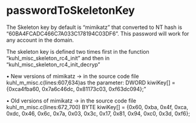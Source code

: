 # passwordToSkeletonKey
The Skeleton key by default is “mimikatz” that converted to NT hash is “60BA4FCADC466C7A033C178194C03DF6”. This password will work for any account in the domain. 

The skeleton key is defined two times first in the function “kuhl_misc_skeleton_rc4_init” and then in “kuhl_misc_skeleton_rc4_init_decryp”

• New versions of mimikatz →  in the source code file kuhl_m_misc.c(lines:607,634)as the parameter:
    DWORD kiwiKey[] = {0xca4fba60, 0x7a6c46dc, 0x81173c03, 0xf63dc094};”
    
• Old versions of mimikatz → in the source code file kuhl_m_misc.c(lines:672,700)
    BYTE kiwiKey[] = {0x60, 0xba, 0x4f, 0xca, 0xdc, 0x46, 0x6c, 0x7a, 0x03, 0x3c, 0x17, 0x81, 0x94, 0xc0, 0x3d, 0xf6};
